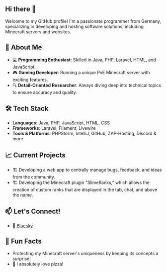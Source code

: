 ## Hi there 👋

Welcome to my GitHub profile! I'm a passionate programmer from Germany, specializing in developing and hosting software solutions, including Minecraft servers and websites.

## 🚀 About Me
- 💻 **Programming Enthusiast**: Skilled in Java, PHP, Laravel, HTML, and JavaScript.
- 🎮 **Gaming Developer**: Running a unique PvE Minecraft server with exciting features.
- 🔍 **Detail-Oriented Researcher**: Always diving deep into technical topics to ensure accuracy and quality.

## 🛠️ Tech Stack
- **Languages**: Java, PHP, JavaScript, HTML, CSS
- **Frameworks**: Laravel, Filament, Livewire
- **Tools & Platforms**: PHPStorm, IntelliJ, GitHub, ZAP-Hosting, Discord & more

## 📈 Current Projects
- 🏗️ Developing a web app to centrally manage bugs, feedback, and ideas from the community.
- 🏗️ Developing the Minecraft plugin "SlimeRanks," which allows the creation of custom ranks that are displayed in the tab, chat, and above the name.

## 📫 Let's Connect!
- 🦋 [Bluesky](https://bsky.app/profile/lxca.de)

## 🎯 Fun Facts
- Protecting my Minecraft server's uniqueness by keeping its concepts a surprise!
- 🍕 I absolutely love pizza!
